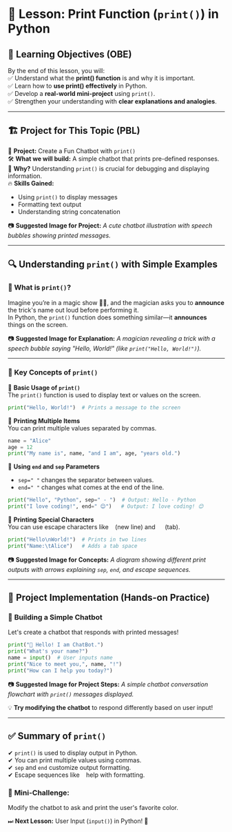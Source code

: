 # 🚀 Lesson: Print Function (`print()`) in Python  

## 🎯 Learning Objectives (OBE)  
By the end of this lesson, you will:  
✅ Understand what the **print() function** is and why it is important.  
✅ Learn how to **use print() effectively** in Python.  
✅ Develop a **real-world mini-project** using `print()`.  
✅ Strengthen your understanding with **clear explanations and analogies**.  

---

## 🏗 Project for This Topic (PBL)  
📌 **Project:** Create a Fun Chatbot with `print()`  
🛠 **What we will build:** A simple chatbot that prints pre-defined responses.  
📌 **Why?** Understanding `print()` is crucial for debugging and displaying information.  
🔥 **Skills Gained:**  
- Using `print()` to display messages  
- Formatting text output  
- Understanding string concatenation  

📷 **Suggested Image for Project:** *A cute chatbot illustration with speech bubbles showing printed messages.*  

---

## 🔍 Understanding `print()` with Simple Examples  

### 🧐 What is `print()`?  
Imagine you’re in a magic show 🎩✨, and the magician asks you to **announce** the trick's name out loud before performing it.  
In Python, the `print()` function does something similar—it **announces** things on the screen.  

📷 **Suggested Image for Explanation:** *A magician revealing a trick with a speech bubble saying "Hello, World!" (like `print("Hello, World!")`).*  

---

### 🔢 Key Concepts of `print()`  

📌 **Basic Usage of `print()`**  
The `print()` function is used to display text or values on the screen.  

```python
print("Hello, World!")  # Prints a message to the screen
```

📌 **Printing Multiple Items**  
You can print multiple values separated by commas.  

```python
name = "Alice"
age = 12
print("My name is", name, "and I am", age, "years old.")
```

📌 **Using `end` and `sep` Parameters**  
- `sep=" "` changes the separator between values.  
- `end=" "` changes what comes at the end of the line.  

```python
print("Hello", "Python", sep=" - ")  # Output: Hello - Python
print("I love coding!", end=" 😊")   # Output: I love coding! 😊
```

📌 **Printing Special Characters**  
You can use escape characters like `
` (new line) and `	` (tab).  

```python
print("Hello\nWorld!")  # Prints in two lines
print("Name:\tAlice")   # Adds a tab space
```

📷 **Suggested Image for Concepts:** *A diagram showing different print outputs with arrows explaining `sep`, `end`, and escape sequences.*  

---

## 🚀 Project Implementation (Hands-on Practice)  

### 🎯 **Building a Simple Chatbot**  
Let's create a chatbot that responds with printed messages!  

```python
print("🤖 Hello! I am ChatBot.")
print("What's your name?")
name = input()  # User inputs name
print("Nice to meet you,", name, "!")
print("How can I help you today?")
```

📷 **Suggested Image for Project Steps:** *A simple chatbot conversation flowchart with `print()` messages displayed.*  

💡 **Try modifying the chatbot** to respond differently based on user input!  

---

## ✅ Summary of `print()`  
✔ `print()` is used to display output in Python.  
✔ You can print multiple values using commas.  
✔ `sep` and `end` customize output formatting.  
✔ Escape sequences like `
` help with formatting.  

### 🎯 **Mini-Challenge:**  
Modify the chatbot to ask and print the user's favorite color.  

⏭ **Next Lesson:** User Input (`input()`) in Python! 🚀  
